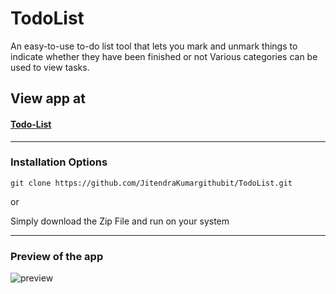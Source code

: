 # TodoList

An easy-to-use to-do list tool that lets you mark and unmark things to indicate whether they have been finished or not Various categories can be used to view tasks.


## View app at
#### [Todo-List](https://github.com/jitendraKumargithubit)


<hr />

### Installation Options

```
git clone https://github.com/JitendraKumargithubit/TodoList.git
```
or

Simply download the Zip File and run on your system
<hr />


### Preview of the app
 ![preview](https://user-images)
